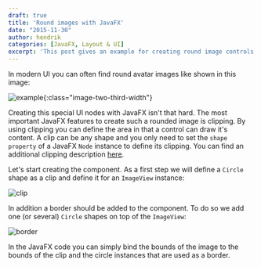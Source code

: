 ```yaml
---
draft: true
title: 'Round images with JavaFX'
date: "2015-11-30"
author: hendrik
categories: [JavaFX, Layout & UI]
excerpt: 'This post gives an example for creating round image controls with JavaFX'
---
```

In modern UI you can often find round avatar images like shown in this image:

![example](/posts/guigarage-legacy/round-images-example.png){:class="image-two-third-width"}

Creating this special UI nodes with JavaFX isn't that hard. The most important JavaFX features to create such a rounded image is clipping. By using clipping you can define the area in that a control can draw it's content. A clip can be any shape and you only need to set the `shape property` of a JavaFX `Node` instance to define its clipping. You can find an additional clipping description [here](https://dlemmermann.wordpress.com/2015/02/18/javafx-tip-18-path-clipping/).

Let's start creating the component. As a first step we will define a `Circle` shape as a clip and define it for an `ImageView` instance:

![clip](/posts/guigarage-legacy/clip-1024x389.png)

In addition a border should be added to the component. To do so we add one (or several) `Circle` shapes on top of the `ImageView`:

![border](/posts/guigarage-legacy/border-1024x378.png)

In the JavaFX code you can simply bind the bounds of the image to the bounds of the clip and the circle instances that are used as a border.

